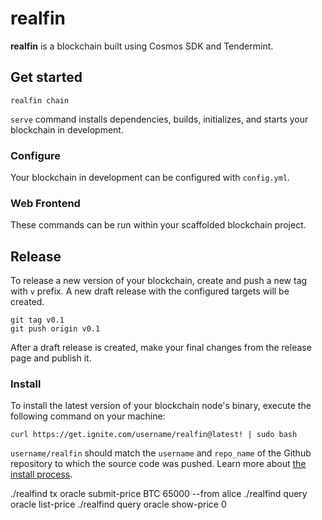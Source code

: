 # realfin
**realfin** is a blockchain built using Cosmos SDK and Tendermint.

## Get started

```
realfin chain
```

`serve` command installs dependencies, builds, initializes, and starts your blockchain in development.

### Configure

Your blockchain in development can be configured with `config.yml`.

### Web Frontend
These commands can be run within your scaffolded blockchain project. 

## Release
To release a new version of your blockchain, create and push a new tag with `v` prefix. A new draft release with the configured targets will be created.

```
git tag v0.1
git push origin v0.1
```

After a draft release is created, make your final changes from the release page and publish it.

### Install
To install the latest version of your blockchain node's binary, execute the following command on your machine:

```
curl https://get.ignite.com/username/realfin@latest! | sudo bash
```
`username/realfin` should match the `username` and `repo_name` of the Github repository to which the source code was pushed. Learn more about [the install process](https://github.com/allinbits/starport-installer).


./realfind tx oracle submit-price BTC 65000 --from alice
./realfind query oracle list-price
./realfind query oracle show-price 0